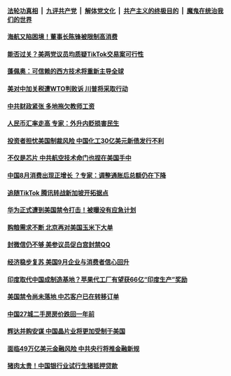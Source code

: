 

####  [法轮功真相](../../../../basic/blob/master/README.md?t=09170302) &nbsp;|&nbsp; [九评共产党](../../../../9ping.md/blob/master/README.md?t=09170302) &nbsp;|&nbsp; [解体党文化](../../../../jtdwh.md/blob/master/README.md?t=09170302)  &nbsp;|&nbsp; [共产主义的终极目的](../../../../gczydzjmd.md/blob/master/README.md?t=09170302) &nbsp;|&nbsp; [魔鬼在统治我们的世界](../../../../mgztzwmdsj.md/blob/master/README.md?t=09170302) 

#### [海航又陷困境！董事长陈锋被限制高消费](../pages/soh7/422266.md?t=09170302) 
#### [能否过关？美两党议员均质疑TikTok交易案可行性](../pages/soh7/422260.md?t=09170302) 
#### [蓬佩奥：可信赖的西方技术将重新主导全球](../pages/soh7/422212.md?t=09170302) 
#### [美对中加关税遭WTO判败诉 川普将采取行动](../pages/soh7/422116.md?t=09170302) 
#### [中共财政紧张 多地拖欠教师工资](../pages/soh7/422062.md?t=09170302) 
#### [人民币汇率走高 专家：外升内贬损害民生](../pages/soh7/422068.md?t=09170302) 
#### [投资者担忧美国制裁风险 中国化工30亿美元新债发行不利](../pages/soh7/422074.md?t=09170302) 
#### [不仅是芯片 中共航空技术命门也捏在美国手中](../pages/soh7/422059.md?t=09170302) 
#### [中国8月消费出现正增长 ？专家：调整通胀后总额仍在下降](../pages/soh7/422056.md?t=09170302) 
#### [追随TikTok 腾讯转战新加坡开拓据点](../pages/soh7/421885.md?t=09170302) 
#### [华为正式遭到美国禁令打击！被曝没有应急计划](../pages/soh7/421846.md?t=09170302) 
#### [购粮需求不断 北京再对美国玉米下大单](../pages/soh7/421837.md?t=09170302) 
#### [封微信仍不够 美参议员促白宫封禁QQ](../pages/soh7/421813.md?t=09170302) 
#### [经济稳步复苏 美国9月企业与消费者信心回升](../pages/soh7/421804.md?t=09170302) 
#### [印度取代中国成制造基地？苹果代工厂有望获66亿“印度生产”奖励](../pages/soh7/421753.md?t=09170302) 
#### [美国禁令尚未落地 中芯客户已在转移订单](../pages/soh7/421660.md?t=09170302) 
#### [中国27城二手房房价跌回一年前 ](../pages/soh7/421678.md?t=09170302) 
#### [辉达并购安谋 中国晶片业将更加受制于美国](../pages/soh7/421654.md?t=09170302) 
#### [面临49万亿美元金融风险 中共央行将推金融新规](../pages/soh7/421672.md?t=09170302) 
#### [猪肉太贵！中国银行业试行生猪抵押贷款](../pages/soh7/421663.md?t=09170302) 
